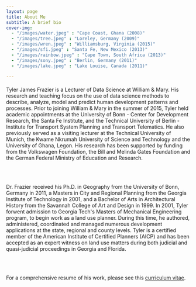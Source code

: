 ```yaml
---
layout: page
title: About Me
subtitle: A brief bio
cover-img: 
  - "/images/water.jpeg" : "Cape Coast, Ghana (2008)"
  - "/images/tree.jpeg" : "Loreley, Germany (2009)"
  - "/images/wren.jpeg" : "Williamsburg, Virginia (2015)"
  - "/images/sfi.jpeg" : "Santa Fe, New Mexico (2013)"
  - "/images/rainbow.jpeg" : "Cape Town, South Africa (2013)"
  - "/images/sony.jpeg" : "Berlin, Germany (2011)"
  - "/images/lake.jpeg" : "Lake Louise, Canada (2011)"

---
```


<p style = "font-family: 'Open Sans', 'Helvetica Neue', Helvetica, Arial, sans-serif;
  font-size: 20px;
  font-weight: 400;
  margin-bottom: 15px;
  text-align: justify;">

Tyler James Frazier is a Lecturer of Data Science at William & Mary.  His research and teaching focus on the use of data science methods to describe, analyze, model and predict human development patterns and processes.  Prior to joining William & Mary in the summer of 2015, Tyler held academic appointments at the University of Bonn - Center for Development Research, the Santa Fe Institute, and the Technical University of Berlin - Institute for Transport System Planning and Transport Telematics. He also previously served as a visiting lecturer at the Technical University of Munich, the Kwame Nkrumah University of Science and Technology and the University of Ghana, Legon.  His research has been supported by funding from the Volkswagen Foundation, the Bill and Melinda Gates Foundation and the German Federal Ministry of Education and Research. 

<br>
<br>

Dr. Frazier received his Ph.D. in Geography from the University of Bonn, Germany in 2011, a Masters in City and Regional Planning from the Georgia Institute of Technology in 2001, and a Bachelor of Arts in Architectural History from the Savannah College of Art and Design in 1999.  In 2001, Tyler forwent admission to Georgia Tech's Masters of Mechanical Engineering program, to begin work as a land use planner.  During this time, he authored, administered, coordinated and managed numerous development applications at the state, regional and county levels.  Tyler is a certified member of the American Institute of Certified Planners (AICP) and has been accepted as an expert witness on land use matters during both judicial and quasi-judicial proceedings in Georgia and Florida.

<br>
<br>

For a comprehensive resume of his work, please see this [curriculum vitae](tyler-frazier.github.io).

</p>
